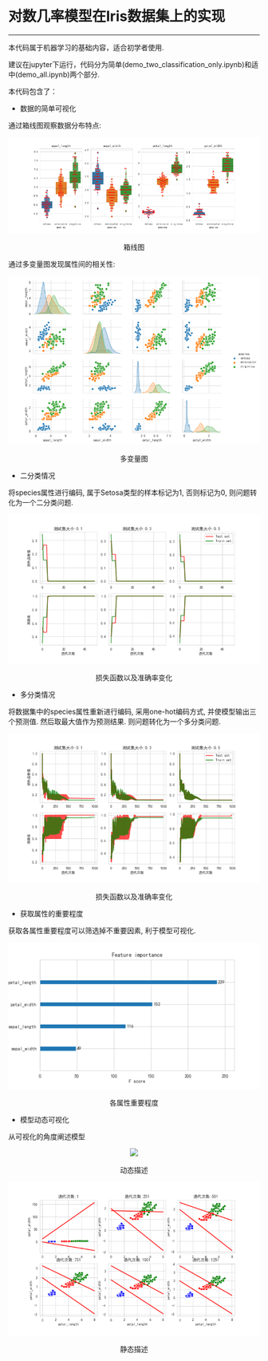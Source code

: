 # 对数几率模型在Iris数据集上的实现
---
本代码属于机器学习的基础内容，适合初学者使用.

建议在jupyter下运行，代码分为简单(demo_two_classification_only.ipynb)和适中(demo_all.ipynb)两个部分.

本代码包含了：

- 数据的简单可视化

 通过箱线图观察数据分布特点:
<div align="center">
  <img src="img/01.png"  />
  <p>箱线图</p>
</div>

 通过多变量图发现属性间的相关性:

<div align="center">
  <img src="img/02.png"  />
  <p>多变量图</p>
</div>

- 二分类情况

 将species属性进行编码, 属于Setosa类型的样本标记为1, 否则标记为0, 则问题转化为一个二分类问题.
 
<div align="center">
  <img src="img/03.png"  />
  <p>损失函数以及准确率变化</p>
</div>

- 多分类情况

 将数据集中的species属性重新进行编码, 采用one-hot编码方式, 并使模型输出三个预测值. 然后取最大值作为预测结果. 则问题转化为一个多分类问题.
 

<div align="center">
  <img src="img/04.png"  />
  <p>损失函数以及准确率变化</p>
</div>

- 获取属性的重要程度

 获取各属性重要程度可以筛选掉不重要因素, 利于模型可视化.
<div align="center">
  <img src="img/05.png"  />
  <p>各属性重要程度</p>
</div>

- 模型动态可视化

 从可视化的角度阐述模型
 <div align="center">
  <img src="img/demo.gif"  />
  <p>动态描述</p>
</div>



<div align="center">
  <img src="img/06.png"  />
  <p>静态描述</p>
</div>
